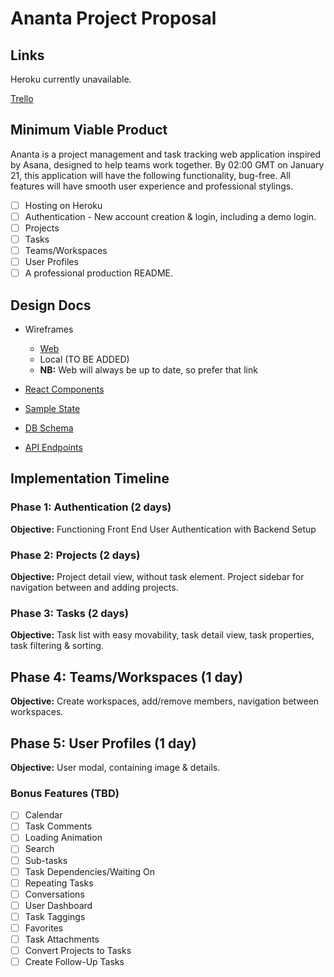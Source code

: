 # Ananta Project Proposal

## Links

Heroku currently unavailable.

[Trello](https://trello.com/b/Jnbix7YB/full-stack)

## Minimum Viable Product

Ananta is a project management and task tracking web application
inspired by Asana, designed to help teams work together.  By 02:00 GMT on January 21, this application will have the following functionality, bug-free.  All features will have smooth user experience and professional stylings.

- [ ] Hosting on Heroku
- [ ] Authentication
      - New account creation & login, including a demo login.
- [ ] Projects
- [ ] Tasks
- [ ] Teams/Workspaces
- [ ] User Profiles
- [ ] A professional production README.

## Design Docs

* Wireframes
    * [Web](https://app.quickfocus.com/snapup/preview/7219)
    * Local  (TO BE ADDED)
    * **NB:** Web will always be up to date, so prefer that link

* [React Components](component-hierarchy.md)

* [Sample State](sample-state.md)

* [DB Schema](schema.md)

* [API Endpoints](api-endpoints.md)

## Implementation Timeline

### Phase 1: Authentication (2 days)

**Objective:** Functioning Front End User Authentication with Backend Setup

### Phase 2: Projects (2 days)

**Objective:** Project detail view, without task element. Project sidebar
for navigation between and adding projects.

### Phase 3: Tasks (2 days)

**Objective:** Task list with easy movability, task detail view,
task properties, task filtering & sorting.

## Phase 4: Teams/Workspaces (1 day)

**Objective:** Create workspaces, add/remove members, navigation between
workspaces.

## Phase 5: User Profiles (1 day)

**Objective:** User modal, containing image & details.

### Bonus Features (TBD)
- [ ] Calendar
- [ ] Task Comments
- [ ] Loading Animation
- [ ] Search
- [ ] Sub-tasks
- [ ] Task Dependencies/Waiting On
- [ ] Repeating Tasks
- [ ] Conversations
- [ ] User Dashboard
- [ ] Task Taggings
- [ ] Favorites
- [ ] Task Attachments
- [ ] Convert Projects to Tasks
- [ ] Create Follow-Up Tasks
